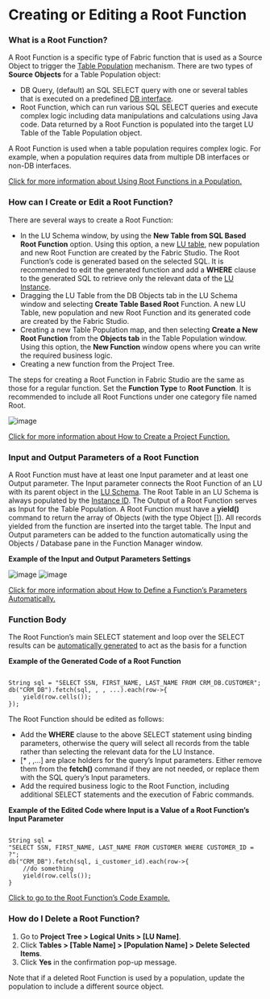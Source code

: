 # Creating or Editing a Root Function

### What is a Root Function?

A Root Function is a specific type of Fabric function that is used as a Source Object to trigger the [Table Population](https://github.com/k2view-academy/K2View-Academy/blob/master/articles/07_table_population/01_table_population_overview.md) mechanism.
There are two types of **Source Objects** for a Table Population object:
* DB Query, (default) an SQL SELECT query with one or several tables that is executed on a predefined [DB interface](https://github.com/k2view-academy/K2View-Academy/blob/master/articles/05_DB_interfaces/03_DB_interfaces_overview.md). 
* Root Function, which can run various SQL SELECT queries and execute complex logic including data manipulations and calculations using Java code. Data returned by a Root Function is populated into the target LU Table of the Table Population object. 

A Root Function is used when a table population requires complex logic. For example, when a population requires data from multiple DB interfaces or non-DB interfaces. 

[Click for more information about Using Root Functions in a Population.](https://github.com/k2view-academy/K2View-Academy/blob/master/articles/07_table_population/03_creating_a_new_table_population.md#how-do-i-create-a-new-table-population-from-a-root-function)

### How can I Create or Edit a Root Function?
There are several ways to create a Root Function: 
* In the LU Schema window, by using the **New Table from SQL Based Root Function** option. Using this option, a new [LU table](https://github.com/k2view-academy/K2View-Academy/blob/master/articles/06_LU_tables/02_create_an_LU_table.md), new population and new Root Function are created by the Fabric Studio. The Root Function’s code is generated based on the selected SQL. It is recommended to edit the generated function and add a **WHERE** clause to the generated SQL to retrieve only the relevant data of the [LU Instance](https://github.com/k2view-academy/K2View-Academy/blob/master/articles/01_fabric_overview/02_fabric_glossary.md#lui).
* Dragging the LU Table from the DB Objects tab in the LU Schema window and selecting **Create Table Based Root** Function. A new LU Table, new population and new Root Function and its generated code are created by the Fabric Studio. 
* Creating a new Table Population map, and then selecting **Create a New Root Function** from the **Objects tab** in the Table Population window. Using this option, the **New Function** window opens where you can write the required business logic.
* Creating a new function from the Project Tree.

The steps for creating a Root Function in Fabric Studio are the same as those for a regular function. Set the **Function Type** to **Root Function**. It is recommended to include all Root Functions under one category file named Root.

![image](https://github.com/k2view-academy/K2View-Academy/blob/master/articles/07_table_population/images/4_1_1%20file%20named%20root.png)

[Click for more information about How to Create a Project Function.](https://github.com/k2view-academy/K2View-Academy/blob/master/articles/07_table_population/08_project_functions.md)

### Input and Output Parameters of a Root Function

A Root Function must have at least one Input parameter and at least one Output parameter. The Input parameter connects the Root Function of an LU with its parent object in the [LU Schema](https://github.com/k2view-academy/K2View-Academy/blob/master/articles/03_logical_units/03_LU_schema_window.md). 
The Root Table in an LU Schema is always populated by the [Instance ID](https://github.com/k2view-academy/K2View-Academy/blob/master/articles/01_fabric_overview/02_fabric_glossary.md#lui). The Output of a Root Function serves as Input for the Table Population. 
A Root Function must have a **yield()** command to return the array of Objects (with the type Object []). All records yielded from the function are inserted into the target table.
The Input and Output parameters can be added to the function automatically using the Objects / Database pane in the Function Manager window.

**Example of the Input and Output Parameters Settings**

![image](https://github.com/k2view-academy/K2View-Academy/blob/master/articles/07_table_population/images/4_1_1_1_first_image.png)
![image](https://github.com/k2view-academy/K2View-Academy/blob/master/articles/07_table_population/images/4_1_2%20%20Parameters%20settings.png)

[Click for more information about How to Define a Function’s Parameters Automatically.](https://github.com/k2view-academy/K2View-Academy/blob/master/articles/07_table_population/10_creating_a_project_function.md#how-do-i-automatically-define-functions-parameters) 

### Function Body

The Root Function’s main SELECT statement and loop over the SELECT results can be [automatically generated](https://github.com/k2view-academy/K2View-Academy/blob/master/articles/07_table_population/10_creating_a_project_function.md#how-do-i-automatically-define-functions-parameters)  to act as the basis for a function

**Example of the Generated Code of a Root Function** 

<pre><code>
String sql = "SELECT SSN, FIRST_NAME, LAST_NAME FROM CRM_DB.CUSTOMER";
db("CRM_DB").fetch(sql, <val1>, <val2>, ...).each(row->{
	yield(row.cells());
});
</code></pre>


The Root Function should be edited as follows:
* Add the **WHERE** clause to the above SELECT statement using binding parameters, otherwise the query will select all records from the table rather than selecting the relevant data for the LU Instance. 
* [* <val1>, <val2>,…] are place holders for the query’s Input parameters. Either remove them from the **fetch()** command if they are not needed, or replace them with the SQL query’s Input parameters. 
* Add the required business logic to the Root Function, including additional SELECT statements and the execution of Fabric commands. 

**Example of the Edited Code where Input is a Value of a Root Function’s Input Parameter** 

<pre><code>
String sql = 
"SELECT SSN, FIRST_NAME, LAST_NAME FROM CUSTOMER WHERE CUSTOMER_ID = ?";
db("CRM_DB").fetch(sql, i_customer_id).each(row->{
	//do something
	yield(row.cells());
}
</code></pre>
 
[Click to go to the Root Function’s Code Example.](https://github.com/k2view-academy/K2View-Academy/blob/master/articles/07_table_population/11_02_root_functions_code_examples.md)


### How do I Delete a Root Function?
 
1.	Go to **Project Tree > Logical Units > [LU Name]**.
2.	Click **Tables > [Table Name] > [Population Name] > Delete Selected Items**.
3.	Click **Yes** in the confirmation pop-up message.

Note that if a deleted Root Function is used by a population, update the population to include a different source object.



